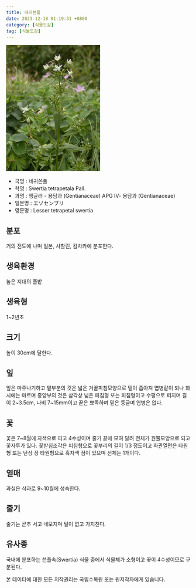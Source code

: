 ```yaml
---
title: 네귀쓴풀
date: 2023-12-18 01:19:31 +0800
category: [식물도감]
tag: [식물도감]
---
```




![네귀쓴풀](/assets/img/fileUpload/plants/basic/Gentianaceae/Swertia/7622/7622_1_th2.jpg)
- 국명 : 네귀쓴풀
- 학명 : Swertia tetrapetala Pall.
- 과명 : 앵글러 - 용담과 (Gentianaceae) APG Ⅳ- 용담과 (Gentianaceae)
- 일본명 : エゾセンブリ
- 영문명 : Lesser tetrapetal swertia


## 분포
거의 전도에 나며 일본, 사할린, 캄차카에 분포한다.
## 생육환경
높은 지대의 풀밭
## 생육형
1~2년초 
## 크기
높이 30cm에 달한다.
## 잎
잎은 마주나기하고 밑부분의 것은 넓은 거꿀피침모양으로 밑이 좁아져 엽병같이 되나 화시에는 마르며 중앙부의 것은 삼각상 넓은 피침형 또는 피침형이고 수평으로 퍼지며 길이 2~3.5cm, 나비 7~15mm이고 끝은 뾰족하며 밑은 둥글며 엽병은 없다.
## 꽃
꽃은 7~8월에 자색으로 피고 4수성이며 줄기 끝에 모여 달려 전체가 원뿔모양으로 되고 꽃자루가 있다. 꽃받침조각은 피침형으로 꽃부리의 길이 1/3 정도이고 화관열편은 타원형 또는 난상 장 타원형으로 흑자색 점이 있으며 선체는 1개이다.
## 열매
과실은 삭과로 9~10월에 성숙한다.
## 줄기
줄기는 곧추 서고 네모지며 털이 없고 가지친다.
## 유사종
국내에 분포하는 쓴풀속(Swertia) 식물 중에서 식물체가 소형이고 꽃이 4수성이므로 구분된다.






본 데이터에 대한 모든 저작권리는 국립수목원 또는 원저작자에게 있습니다.
